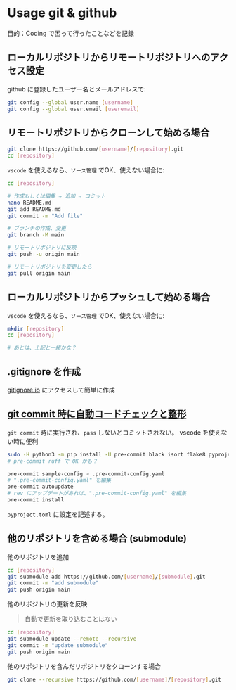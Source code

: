 # Usage git & github

目的：Coding で困って行ったことなどを記録

## ローカルリポジトリからリモートリポジトリへのアクセス設定

github に登録したユーザー名とメールアドレスで:
~~~sh
git config --global user.name [username]
git config --global user.email [useremail]
~~~

## リモートリポジトリからクローンして始める場合
~~~sh
git clone https://github.com/[username]/[repository].git
cd [repository]
~~~

`vscode` を使えるなら、`ソース管理` でOK、使えない場合に:

~~~sh
cd [repository]

# 作成もしくは編集 ⇒ 追加 ⇒ コミット
nano README.md
git add README.md
git commit -m "Add file"

# ブランチの作成、変更
git branch -M main

# リモートリポジトリに反映
git push -u origin main

# リモートリポジトリを変更したら
git pull origin main
~~~

## ローカルリポジトリからプッシュして始める場合

`vscode` を使えるなら、`ソース管理` でOK、使えない場合に:

~~~sh
mkdir [repository]
cd [repository]

# あとは、上記と一緒かな？
~~~

## .gitignore を作成

[gitignore.io](https://www.toptal.com/developers/gitignore) にアクセスして簡単に作成

## [git commit 時に自動コードチェックと整形](https://blog.imind.jp/entry/2022/03/11/003534)

`git commit` 時に実行され、`pass` しないとコミットされない。
vscode を使えない時に便利

~~~sh
sudo -H python3 -m pip install -U pre-commit black isort flake8 pyproject-flake8 mypy
# pre-commit ruff で OK かも？

pre-commit sample-config > .pre-commit-config.yaml
# ".pre-commit-config.yaml" を編集
pre-commit autoupdate
# rev にアップデートがあれば、".pre-commit-config.yaml" を編集
pre-commit install
~~~
`pyproject.toml` に設定を記述する。

## 他のリポジトリを含める場合 (submodule)

他のリポジトリを追加

~~~sh
cd [repository]
git submodule add https://github.com/[username]/[submodule].git
git commit -m "add submodule"
git push origin main
~~~

他のリポジトリの更新を反映 
> 自動で更新を取り込むことはない

~~~sh
cd [repository]
git submodule update --remote --recursive
git commit -m "update submodule"
git push origin main
~~~

他のリポジトリを含んだリポジトリをクローンする場合

~~~sh
git clone --recursive https://github.com/[username]/[repository].git
~~~